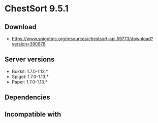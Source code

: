 # ChestSort 9.5.1

## Download
- https://www.spigotmc.org/resources/chestsort-api.59773/download?version=390678

## Server versions
- Bukkit: 1.7.0-1.13.*
- Spigot: 1.7.0-1.13.*
- Paper: 1.7.0-1.13.*

## Dependencies

## Incompatible with